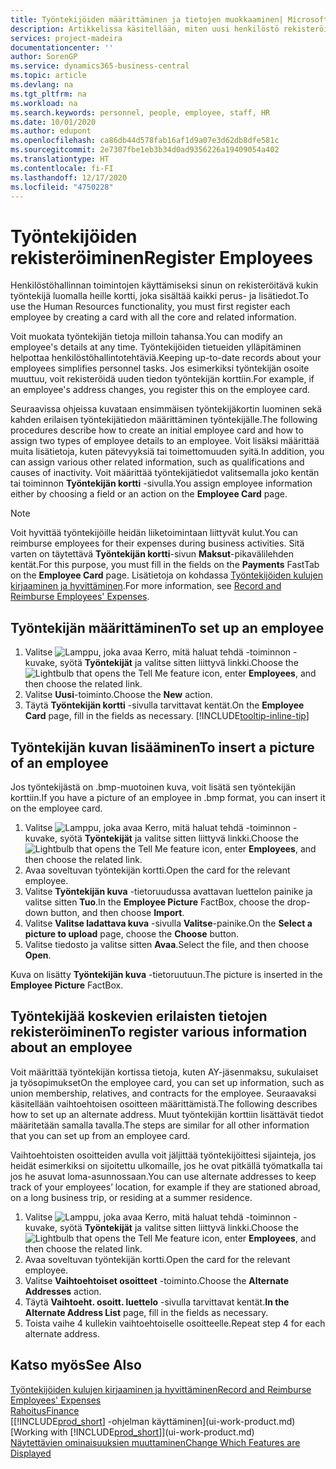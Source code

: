 ```yaml
---
title: Työntekijöiden määrittäminen ja tietojen muokkaaminen| Microsoft Docs
description: Artikkelissa käsitellään, miten uusi henkilöstö rekisteröidään tai nykyisen henkilökunnan tietoja muokataan.
services: project-madeira
documentationcenter: ''
author: SorenGP
ms.service: dynamics365-business-central
ms.topic: article
ms.devlang: na
ms.tgt_pltfrm: na
ms.workload: na
ms.search.keywords: personnel, people, employee, staff, HR
ms.date: 10/01/2020
ms.author: edupont
ms.openlocfilehash: ca86db44d578fab16af1d9a07e3d62db8dfe581c
ms.sourcegitcommit: 2e7307fbe1eb3b34d0ad9356226a19409054a402
ms.translationtype: HT
ms.contentlocale: fi-FI
ms.lasthandoff: 12/17/2020
ms.locfileid: "4750228"
---
```

# <a name="register-employees"></a><span data-ttu-id="91f39-103">Työntekijöiden rekisteröiminen</span><span class="sxs-lookup"><span data-stu-id="91f39-103">Register Employees</span></span>
<span data-ttu-id="91f39-104">Henkilöstöhallinnan toimintojen käyttämiseksi sinun on rekisteröitävä kukin työntekijä luomalla heille kortti, joka sisältää kaikki perus- ja lisätiedot.</span><span class="sxs-lookup"><span data-stu-id="91f39-104">To use the Human Resources functionality, you must first register each employee by creating a card with all the core and related information.</span></span>

<span data-ttu-id="91f39-105">Voit muokata työntekijän tietoja milloin tahansa.</span><span class="sxs-lookup"><span data-stu-id="91f39-105">You can modify an employee's details at any time.</span></span> <span data-ttu-id="91f39-106">Työntekijöiden tietueiden ylläpitäminen helpottaa henkilöstöhallintotehtäviä.</span><span class="sxs-lookup"><span data-stu-id="91f39-106">Keeping up-to-date records about your employees simplifies personnel tasks.</span></span> <span data-ttu-id="91f39-107">Jos esimerkiksi työntekijän osoite muuttuu, voit rekisteröidä uuden tiedon työntekijän korttiin.</span><span class="sxs-lookup"><span data-stu-id="91f39-107">For example, if an employee's address changes, you register this on the employee card.</span></span>

<span data-ttu-id="91f39-108">Seuraavissa ohjeissa kuvataan ensimmäisen työntekijäkortin luominen sekä kahden erilaisen työntekijätiedon määrittäminen työntekijälle.</span><span class="sxs-lookup"><span data-stu-id="91f39-108">The following procedures describe how to create an initial employee card and how to assign two types of employee details to an employee.</span></span> <span data-ttu-id="91f39-109">Voit lisäksi määrittää muita lisätietoja, kuten pätevyyksiä tai toimettomuuden syitä.</span><span class="sxs-lookup"><span data-stu-id="91f39-109">In addition, you can assign various other related information, such as qualifications and causes of inactivity.</span></span> <span data-ttu-id="91f39-110">Voit määrittää työntekijätiedot valitsemalla joko kentän tai toiminnon **Työntekijän kortti** -sivulla.</span><span class="sxs-lookup"><span data-stu-id="91f39-110">You assign employee information either by choosing a field or an action on the **Employee Card** page.</span></span>

> [!NOTE]  
> <span data-ttu-id="91f39-111">Voit hyvittää työntekijöille heidän liiketoimintaan liittyvät kulut.</span><span class="sxs-lookup"><span data-stu-id="91f39-111">You can reimburse employees for their expenses during business activities.</span></span> <span data-ttu-id="91f39-112">Sitä varten on täytettävä **Työntekijän kortti**-sivun **Maksut**-pikavälilehden kentät.</span><span class="sxs-lookup"><span data-stu-id="91f39-112">For this purpose, you must fill in the fields on the **Payments** FastTab on the **Employee Card** page.</span></span> <span data-ttu-id="91f39-113">Lisätietoja on kohdassa [Työntekijöiden kulujen kirjaaminen ja hyvittäminen](finance-how-record-reimburse-employee-expenses.md).</span><span class="sxs-lookup"><span data-stu-id="91f39-113">For more information, see [Record and Reimburse Employees' Expenses](finance-how-record-reimburse-employee-expenses.md).</span></span>

## <a name="to-set-up-an-employee"></a><span data-ttu-id="91f39-114">Työntekijän määrittäminen</span><span class="sxs-lookup"><span data-stu-id="91f39-114">To set up an employee</span></span>
1. <span data-ttu-id="91f39-115">Valitse ![Lamppu, joka avaa Kerro, mitä haluat tehdä -toiminnon](media/ui-search/search_small.png "Kerro, mitä haluat tehdä") -kuvake, syötä **Työntekijät** ja valitse sitten liittyvä linkki.</span><span class="sxs-lookup"><span data-stu-id="91f39-115">Choose the ![Lightbulb that opens the Tell Me feature](media/ui-search/search_small.png "Tell me what you want to do") icon, enter **Employees**, and then choose the related link.</span></span>
2. <span data-ttu-id="91f39-116">Valitse **Uusi**-toiminto.</span><span class="sxs-lookup"><span data-stu-id="91f39-116">Choose the **New** action.</span></span>
3. <span data-ttu-id="91f39-117">Täytä **Työntekijän kortti** -sivulla tarvittavat kentät.</span><span class="sxs-lookup"><span data-stu-id="91f39-117">On the **Employee Card** page, fill in the fields as necessary.</span></span> [!INCLUDE[tooltip-inline-tip](includes/tooltip-inline-tip_md.md)]

## <a name="to-insert-a-picture-of-an-employee"></a><span data-ttu-id="91f39-118">Työntekijän kuvan lisääminen</span><span class="sxs-lookup"><span data-stu-id="91f39-118">To insert a picture of an employee</span></span>
<span data-ttu-id="91f39-119">Jos työntekijästä on .bmp-muotoinen kuva, voit lisätä sen työntekijän korttiin.</span><span class="sxs-lookup"><span data-stu-id="91f39-119">If you have a picture of an employee in .bmp format, you can insert it on the employee card.</span></span>

1. <span data-ttu-id="91f39-120">Valitse ![Lamppu, joka avaa Kerro, mitä haluat tehdä -toiminnon](media/ui-search/search_small.png "Kerro, mitä haluat tehdä") -kuvake, syötä **Työntekijät** ja valitse sitten liittyvä linkki.</span><span class="sxs-lookup"><span data-stu-id="91f39-120">Choose the ![Lightbulb that opens the Tell Me feature](media/ui-search/search_small.png "Tell me what you want to do") icon, enter **Employees**, and then choose the related link.</span></span>
2. <span data-ttu-id="91f39-121">Avaa soveltuvan työntekijän kortti.</span><span class="sxs-lookup"><span data-stu-id="91f39-121">Open the card for the relevant employee.</span></span>
3. <span data-ttu-id="91f39-122">Valitse **Työntekijän kuva** -tietoruudussa avattavan luettelon painike ja valitse sitten **Tuo**.</span><span class="sxs-lookup"><span data-stu-id="91f39-122">In the **Employee Picture** FactBox, choose the drop-down button, and then choose **Import**.</span></span>
4. <span data-ttu-id="91f39-123">Valitse **Valitse ladattava kuva** -sivulla **Valitse**-painike.</span><span class="sxs-lookup"><span data-stu-id="91f39-123">On the **Select a picture to upload** page, choose the **Choose** button.</span></span>
5. <span data-ttu-id="91f39-124">Valitse tiedosto ja valitse sitten **Avaa**.</span><span class="sxs-lookup"><span data-stu-id="91f39-124">Select the file, and then choose **Open**.</span></span>

<span data-ttu-id="91f39-125">Kuva on lisätty **Työntekijän kuva** -tietoruutuun.</span><span class="sxs-lookup"><span data-stu-id="91f39-125">The picture is inserted in the **Employee Picture** FactBox.</span></span>

## <a name="to-register-various-information-about-an-employee"></a><span data-ttu-id="91f39-126">Työntekijää koskevien erilaisten tietojen rekisteröiminen</span><span class="sxs-lookup"><span data-stu-id="91f39-126">To register various information about an employee</span></span>
<span data-ttu-id="91f39-127">Voit määrittää työntekijän kortissa tietoja, kuten AY-jäsenmaksu, sukulaiset ja työsopimukset</span><span class="sxs-lookup"><span data-stu-id="91f39-127">On the employee card, you can set up information, such as union membership, relatives, and contracts for the employee.</span></span> <span data-ttu-id="91f39-128">Seuraavaksi käsitellään vaihtoehtoisen osoitteen määrittämistä.</span><span class="sxs-lookup"><span data-stu-id="91f39-128">The following describes how to set up an alternate address.</span></span> <span data-ttu-id="91f39-129">Muut työntekijän korttiin lisättävät tiedot määritetään samalla tavalla.</span><span class="sxs-lookup"><span data-stu-id="91f39-129">The steps are similar for all other information that you can set up from an employee card.</span></span>

<span data-ttu-id="91f39-130">Vaihtoehtoisten osoitteiden avulla voit jäljittää työntekijöittesi sijainteja, jos heidät esimerkiksi on sijoitettu ulkomaille, jos he ovat pitkällä työmatkalla tai jos he asuvat loma-asunnossaan.</span><span class="sxs-lookup"><span data-stu-id="91f39-130">You can use alternate addresses to keep track of your employees’ location, for example if they are stationed abroad, on a long business trip, or residing at a summer residence.</span></span>

1. <span data-ttu-id="91f39-131">Valitse ![Lamppu, joka avaa Kerro, mitä haluat tehdä -toiminnon](media/ui-search/search_small.png "Kerro, mitä haluat tehdä") -kuvake, syötä **Työntekijät** ja valitse sitten liittyvä linkki.</span><span class="sxs-lookup"><span data-stu-id="91f39-131">Choose the ![Lightbulb that opens the Tell Me feature](media/ui-search/search_small.png "Tell me what you want to do") icon, enter **Employees**, and then choose the related link.</span></span>
2. <span data-ttu-id="91f39-132">Avaa soveltuvan työntekijän kortti.</span><span class="sxs-lookup"><span data-stu-id="91f39-132">Open the card for the relevant employee.</span></span>
3. <span data-ttu-id="91f39-133">Valitse **Vaihtoehtoiset osoitteet** -toiminto.</span><span class="sxs-lookup"><span data-stu-id="91f39-133">Choose the **Alternate Addresses** action.</span></span>
4. <span data-ttu-id="91f39-134">Täytä **Vaihtoeht. osoitt. luettelo** -sivulla tarvittavat kentät.</span><span class="sxs-lookup"><span data-stu-id="91f39-134">**In the Alternate Address List** page, fill in the fields as necessary.</span></span>
5. <span data-ttu-id="91f39-135">Toista vaihe 4 kullekin vaihtoehtoiselle osoitteelle.</span><span class="sxs-lookup"><span data-stu-id="91f39-135">Repeat step 4 for each alternate address.</span></span>

## <a name="see-also"></a><span data-ttu-id="91f39-136">Katso myös</span><span class="sxs-lookup"><span data-stu-id="91f39-136">See Also</span></span>
[<span data-ttu-id="91f39-137">Työntekijöiden kulujen kirjaaminen ja hyvittäminen</span><span class="sxs-lookup"><span data-stu-id="91f39-137">Record and Reimburse Employees' Expenses</span></span>](finance-how-record-reimburse-employee-expenses.md)  
[<span data-ttu-id="91f39-138">Rahoitus</span><span class="sxs-lookup"><span data-stu-id="91f39-138">Finance</span></span>](finance.md)  
<span data-ttu-id="91f39-139">[[!INCLUDE[prod_short](includes/prod_short.md)] -ohjelman käyttäminen](ui-work-product.md)</span><span class="sxs-lookup"><span data-stu-id="91f39-139">[Working with [!INCLUDE[prod_short](includes/prod_short.md)]](ui-work-product.md)</span></span>  
[<span data-ttu-id="91f39-140">Näytettävien ominaisuuksien muuttaminen</span><span class="sxs-lookup"><span data-stu-id="91f39-140">Change Which Features are Displayed</span></span>](ui-experiences.md)
